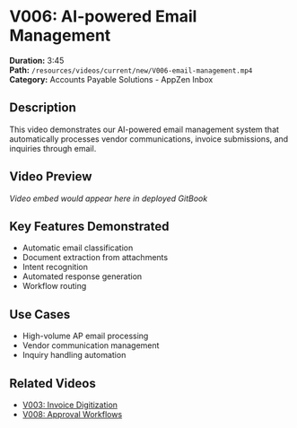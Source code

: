 # V006: AI-powered Email Management

**Duration:** 3:45  
**Path:** `/resources/videos/current/new/V006-email-management.mp4`  
**Category:** Accounts Payable Solutions - AppZen Inbox

## Description
This video demonstrates our AI-powered email management system that automatically processes vendor communications, invoice submissions, and inquiries through email.

## Video Preview
*Video embed would appear here in deployed GitBook*

## Key Features Demonstrated
- Automatic email classification
- Document extraction from attachments
- Intent recognition
- Automated response generation
- Workflow routing

## Use Cases
- High-volume AP email processing
- Vendor communication management
- Inquiry handling automation

## Related Videos
- [V003: Invoice Digitization](v003-invoice-digitization.md)
- [V008: Approval Workflows](v008-approval-workflows.md)
